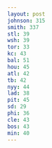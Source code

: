 ```yaml
---
layout: post
johnson: 315
smith: 337
stl: 39
wsh: 39
tor: 33
kc: 43
bal: 51
hou: 45
atl: 42
tb: 42
nyy: 44
lad: 38
pit: 45
sd: 29
phi: 36
cle: 43
bos: 43
min: 40
---
```

